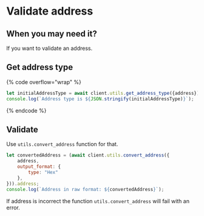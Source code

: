 # Validate address

## When you may need it?

If you want to validate an address.

## Get address type

{% code overflow="wrap" %}
```javascript
let initialAddressType = await client.utils.get_address_type({address});
console.log(`Address type is ${JSON.stringify(initialAddressType)}`);
```
{% endcode %}

## Validate

Use `utils.convert_address` function for that.

```javascript
let convertedAddress = (await client.utils.convert_address({
    address,
    output_format: {
        type: "Hex"
    },
})).address;
console.log(`Address in raw format: ${convertedAddress}`);
```

If address is incorrect the function `utils.convert_address` will fail with an error.
